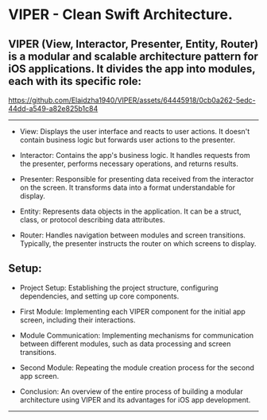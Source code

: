 VIPER - Clean Swift Architecture.
=================================

VIPER (View, Interactor, Presenter, Entity, Router) is a modular and scalable architecture pattern for iOS applications. It divides the app into modules, each with its specific role:
---------------------------------

https://github.com/Elaidzha1940/VIPER/assets/64445918/0cb0a262-5edc-44dd-a549-a82e825b1c84

------

- View: Displays the user interface and reacts to user actions. It doesn't contain business logic but forwards user actions to the presenter.

- Interactor: Contains the app's business logic. It handles requests from the presenter, performs necessary operations, and returns results.

- Presenter: Responsible for presenting data received from the interactor on the screen. It transforms data into a format understandable for display.

- Entity: Represents data objects in the application. It can be a struct, class, or protocol describing data attributes.

- Router: Handles navigation between modules and screen transitions. Typically, the presenter instructs the router on which screens to display.

Setup:
------

- Project Setup: Establishing the project structure, configuring dependencies, and setting up core components.

- First Module: Implementing each VIPER component for the initial app screen, including their interactions.

- Module Communication: Implementing mechanisms for communication between different modules, such as data processing and screen transitions.

- Second Module: Repeating the module creation process for the second app screen.

- Conclusion: An overview of the entire process of building a modular architecture using VIPER and its advantages for iOS app development.

------
